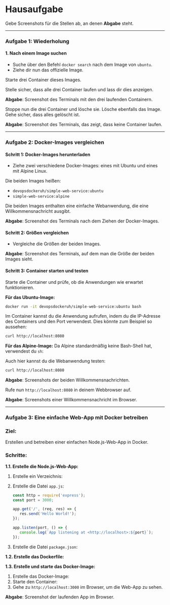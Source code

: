 # Hausaufgabe

Gebe Screenshots für die Stellen ab, an denen **Abgabe** steht.

---

### Aufgabe 1: Wiederholung

#### 1. Nach einem Image suchen

- Suche über den Befehl `docker search` nach dem Image von `ubuntu`.
- Ziehe dir nun das offizielle Image.

Starte drei Container dieses Images.

Stelle sicher, dass alle drei Container laufen und lass dir dies anzeigen.

**Abgabe**: Screenshot des Terminals mit den drei laufenden Containern.

Stoppe nun die drei Container und lösche sie.
Lösche ebenfalls das Image.
Gehe sicher, dass alles gelöscht ist.

**Abgabe**: Screenshot des Terminals, das zeigt, dass keine Container laufen.

---

### Aufgabe 2: Docker-Images vergleichen

#### Schritt 1: Docker-Images herunterladen

- Ziehe zwei verschiedene Docker-Images: eines mit Ubuntu und eines mit Alpine Linux.

Die beiden Images heißen:  
- `devopsdockeruh/simple-web-service:ubuntu`  
- `simple-web-service:alpine`  

Die beiden Images enthalten eine einfache Webanwendung, die eine Willkommensnachricht ausgibt.

**Abgabe**: Screenshot des Terminals nach dem Ziehen der Docker-Images.

#### Schritt 2: Größen vergleichen

- Vergleiche die Größen der beiden Images.

**Abgabe**: Screenshot des Terminals, auf dem man die Größe der beiden Images sieht.

#### Schritt 3: Container starten und testen

Starte die Container und prüfe, ob die Anwendungen wie erwartet funktionieren.

**Für das Ubuntu-Image:**
```bash
docker run -it devopsdockeruh/simple-web-service:ubuntu bash
```
Im Container kannst du die Anwendung aufrufen, indem du die IP-Adresse des Containers und den Port verwendest. Dies könnte zum Beispiel so aussehen:
```bash
curl http://localhost:8080
```

**Für das Alpine-Image:**
Da Alpine standardmäßig keine Bash-Shell hat, verwendest du `sh`:

Auch hier kannst du die Webanwendung testen:
```bash
curl http://localhost:8080
```

**Abgabe**: Screenshots der beiden Willkommensnachrichten.

Rufe nun `http://localhost:8080` in deinem Webbrowser auf.

**Abgabe**: Screenshots einer Willkommensnachricht im Browser.

---

### Aufgabe 3: Eine einfache Web-App mit Docker betreiben

### Ziel:
Erstellen und betreiben einer einfachen Node.js-Web-App in Docker.

### Schritte:

**1.1. Erstelle die Node.js-Web-App:**

1. Erstelle ein Verzeichnis:
2. Erstelle die Datei `app.js`:
   ```javascript
   const http = require('express');
   const port = 3000;

   app.get('/', (req, res) => {
      res.send('Hello World!');
   });

   app.listen(port, () => {
      console.log(`App listening at <http://localhost>:${port}`);
   });
   ```

3. Erstelle die Datei `package.json`:

**1.2. Erstelle das Dockerfile:**

**1.3. Erstelle und starte das Docker-Image:**

1. Erstelle das Docker-Image:
2. Starte den Container:
3. Gehe zu `http://localhost:3000` im Browser, um die Web-App zu sehen.

**Abgabe**: Screenshot der laufenden App im Browser. 
